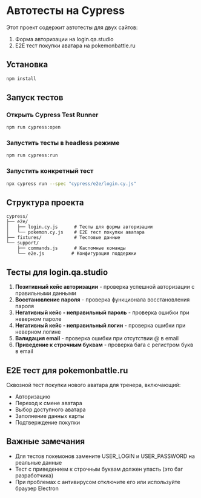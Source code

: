 # Автотесты на Cypress

Этот проект содержит автотесты для двух сайтов:
1. Форма авторизации на login.qa.studio
2. E2E тест покупки аватара на pokemonbattle.ru

## Установка

```bash
npm install
```

## Запуск тестов

### Открыть Cypress Test Runner
```bash
npm run cypress:open
```

### Запустить тесты в headless режиме
```bash
npm run cypress:run
```

### Запустить конкретный тест
```bash
npx cypress run --spec "cypress/e2e/login.cy.js"
```

## Структура проекта

```
cypress/
├── e2e/
│   ├── login.cy.js      # Тесты для формы авторизации
│   └── pokemon.cy.js    # E2E тест покупки аватара
├── fixtures/            # Тестовые данные
└── support/
    ├── commands.js      # Кастомные команды
    └── e2e.js          # Конфигурация поддержки
```

## Тесты для login.qa.studio

1. **Позитивный кейс авторизации** - проверка успешной авторизации с правильными данными
2. **Восстановление пароля** - проверка функционала восстановления пароля
3. **Негативный кейс - неправильный пароль** - проверка ошибки при неверном пароле
4. **Негативный кейс - неправильный логин** - проверка ошибки при неверном логине
5. **Валидация email** - проверка ошибки при отсутствии @ в email
6. **Приведение к строчным буквам** - проверка бага с регистром букв в email

## E2E тест для pokemonbattle.ru

Сквозной тест покупки нового аватара для тренера, включающий:
- Авторизацию
- Переход к смене аватара
- Выбор доступного аватара
- Заполнение данных карты
- Подтверждение покупки

## Важные замечания

- Для тестов покемонов замените USER_LOGIN и USER_PASSWORD на реальные данные
- Тест с приведением к строчным буквам должен упасть (это баг разработчика)
- При проблемах с антивирусом отключите его или используйте браузер Electron
